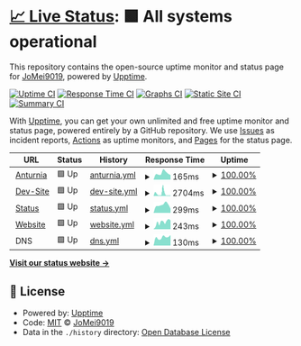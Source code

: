 # [📈 Live Status](https://status.jomei.tk): <!--live status--> **🟩 All systems operational**

This repository contains the open-source uptime monitor and status page for [JoMei9019](dc.anturnia.net), powered by [Upptime](https://github.com/upptime/upptime).

[![Uptime CI](https://github.com/JoMei9019-real/upptime/workflows/Uptime%20CI/badge.svg)](https://github.com/JoMei9019-real/upptime/actions?query=workflow%3A%22Uptime+CI%22)
[![Response Time CI](https://github.com/JoMei9019-real/upptime/workflows/Response%20Time%20CI/badge.svg)](https://github.com/JoMei9019-real/upptime/actions?query=workflow%3A%22Response+Time+CI%22)
[![Graphs CI](https://github.com/JoMei9019-real/upptime/workflows/Graphs%20CI/badge.svg)](https://github.com/JoMei9019-real/upptime/actions?query=workflow%3A%22Graphs+CI%22)
[![Static Site CI](https://github.com/JoMei9019-real/upptime/workflows/Static%20Site%20CI/badge.svg)](https://github.com/JoMei9019-real/upptime/actions?query=workflow%3A%22Static+Site+CI%22)
[![Summary CI](https://github.com/JoMei9019-real/upptime/workflows/Summary%20CI/badge.svg)](https://github.com/JoMei9019-real/upptime/actions?query=workflow%3A%22Summary+CI%22)

With [Upptime](https://upptime.js.org), you can get your own unlimited and free uptime monitor and status page, powered entirely by a GitHub repository. We use [Issues](https://github.com/JoMei9019-real/upptime/issues) as incident reports, [Actions](https://github.com/JoMei9019-real/upptime/actions) as uptime monitors, and [Pages](https://status.jomei.tk) for the status page.

<!--start: status pages-->
<!-- This summary is generated by Upptime (https://github.com/upptime/upptime) -->
<!-- Do not edit this manually, your changes will be overwritten -->
<!-- prettier-ignore -->
| URL | Status | History | Response Time | Uptime |
| --- | ------ | ------- | ------------- | ------ |
| <img alt="" src="https://i.postimg.cc/X7MQ3kMd/Hcs-IKQAx-200x200.png" height="13"> [Anturnia](https://Anturnia.net) | 🟩 Up | [anturnia.yml](https://github.com/JoMei9019-real/upptime/commits/HEAD/history/anturnia.yml) | <details><summary><img alt="Response time graph" src="./graphs/anturnia/response-time-week.png" height="20"> 165ms</summary><br><a href="https://status.jomei.tk/history/anturnia"><img alt="Response time 382" src="https://img.shields.io/endpoint?url=https%3A%2F%2Fraw.githubusercontent.com%2FJoMei9019-real%2Fupptime%2FHEAD%2Fapi%2Fanturnia%2Fresponse-time.json"></a><br><a href="https://status.jomei.tk/history/anturnia"><img alt="24-hour response time 118" src="https://img.shields.io/endpoint?url=https%3A%2F%2Fraw.githubusercontent.com%2FJoMei9019-real%2Fupptime%2FHEAD%2Fapi%2Fanturnia%2Fresponse-time-day.json"></a><br><a href="https://status.jomei.tk/history/anturnia"><img alt="7-day response time 165" src="https://img.shields.io/endpoint?url=https%3A%2F%2Fraw.githubusercontent.com%2FJoMei9019-real%2Fupptime%2FHEAD%2Fapi%2Fanturnia%2Fresponse-time-week.json"></a><br><a href="https://status.jomei.tk/history/anturnia"><img alt="30-day response time 159" src="https://img.shields.io/endpoint?url=https%3A%2F%2Fraw.githubusercontent.com%2FJoMei9019-real%2Fupptime%2FHEAD%2Fapi%2Fanturnia%2Fresponse-time-month.json"></a><br><a href="https://status.jomei.tk/history/anturnia"><img alt="1-year response time 382" src="https://img.shields.io/endpoint?url=https%3A%2F%2Fraw.githubusercontent.com%2FJoMei9019-real%2Fupptime%2FHEAD%2Fapi%2Fanturnia%2Fresponse-time-year.json"></a></details> | <details><summary><a href="https://status.jomei.tk/history/anturnia">100.00%</a></summary><a href="https://status.jomei.tk/history/anturnia"><img alt="All-time uptime 99.99%" src="https://img.shields.io/endpoint?url=https%3A%2F%2Fraw.githubusercontent.com%2FJoMei9019-real%2Fupptime%2FHEAD%2Fapi%2Fanturnia%2Fuptime.json"></a><br><a href="https://status.jomei.tk/history/anturnia"><img alt="24-hour uptime 100.00%" src="https://img.shields.io/endpoint?url=https%3A%2F%2Fraw.githubusercontent.com%2FJoMei9019-real%2Fupptime%2FHEAD%2Fapi%2Fanturnia%2Fuptime-day.json"></a><br><a href="https://status.jomei.tk/history/anturnia"><img alt="7-day uptime 100.00%" src="https://img.shields.io/endpoint?url=https%3A%2F%2Fraw.githubusercontent.com%2FJoMei9019-real%2Fupptime%2FHEAD%2Fapi%2Fanturnia%2Fuptime-week.json"></a><br><a href="https://status.jomei.tk/history/anturnia"><img alt="30-day uptime 100.00%" src="https://img.shields.io/endpoint?url=https%3A%2F%2Fraw.githubusercontent.com%2FJoMei9019-real%2Fupptime%2FHEAD%2Fapi%2Fanturnia%2Fuptime-month.json"></a><br><a href="https://status.jomei.tk/history/anturnia"><img alt="1-year uptime 99.99%" src="https://img.shields.io/endpoint?url=https%3A%2F%2Fraw.githubusercontent.com%2FJoMei9019-real%2Fupptime%2FHEAD%2Fapi%2Fanturnia%2Fuptime-year.json"></a></details>
| <img alt="" src="https://icons.duckduckgo.com/ip3/dev.jomei.tk.ico" height="13"> [Dev-Site](https://dev.jomei.tk) | 🟩 Up | [dev-site.yml](https://github.com/JoMei9019-real/upptime/commits/HEAD/history/dev-site.yml) | <details><summary><img alt="Response time graph" src="./graphs/dev-site/response-time-week.png" height="20"> 2704ms</summary><br><a href="https://status.jomei.tk/history/dev-site"><img alt="Response time 2229" src="https://img.shields.io/endpoint?url=https%3A%2F%2Fraw.githubusercontent.com%2FJoMei9019-real%2Fupptime%2FHEAD%2Fapi%2Fdev-site%2Fresponse-time.json"></a><br><a href="https://status.jomei.tk/history/dev-site"><img alt="24-hour response time 611" src="https://img.shields.io/endpoint?url=https%3A%2F%2Fraw.githubusercontent.com%2FJoMei9019-real%2Fupptime%2FHEAD%2Fapi%2Fdev-site%2Fresponse-time-day.json"></a><br><a href="https://status.jomei.tk/history/dev-site"><img alt="7-day response time 2704" src="https://img.shields.io/endpoint?url=https%3A%2F%2Fraw.githubusercontent.com%2FJoMei9019-real%2Fupptime%2FHEAD%2Fapi%2Fdev-site%2Fresponse-time-week.json"></a><br><a href="https://status.jomei.tk/history/dev-site"><img alt="30-day response time 2443" src="https://img.shields.io/endpoint?url=https%3A%2F%2Fraw.githubusercontent.com%2FJoMei9019-real%2Fupptime%2FHEAD%2Fapi%2Fdev-site%2Fresponse-time-month.json"></a><br><a href="https://status.jomei.tk/history/dev-site"><img alt="1-year response time 2229" src="https://img.shields.io/endpoint?url=https%3A%2F%2Fraw.githubusercontent.com%2FJoMei9019-real%2Fupptime%2FHEAD%2Fapi%2Fdev-site%2Fresponse-time-year.json"></a></details> | <details><summary><a href="https://status.jomei.tk/history/dev-site">100.00%</a></summary><a href="https://status.jomei.tk/history/dev-site"><img alt="All-time uptime 92.77%" src="https://img.shields.io/endpoint?url=https%3A%2F%2Fraw.githubusercontent.com%2FJoMei9019-real%2Fupptime%2FHEAD%2Fapi%2Fdev-site%2Fuptime.json"></a><br><a href="https://status.jomei.tk/history/dev-site"><img alt="24-hour uptime 100.00%" src="https://img.shields.io/endpoint?url=https%3A%2F%2Fraw.githubusercontent.com%2FJoMei9019-real%2Fupptime%2FHEAD%2Fapi%2Fdev-site%2Fuptime-day.json"></a><br><a href="https://status.jomei.tk/history/dev-site"><img alt="7-day uptime 100.00%" src="https://img.shields.io/endpoint?url=https%3A%2F%2Fraw.githubusercontent.com%2FJoMei9019-real%2Fupptime%2FHEAD%2Fapi%2Fdev-site%2Fuptime-week.json"></a><br><a href="https://status.jomei.tk/history/dev-site"><img alt="30-day uptime 98.62%" src="https://img.shields.io/endpoint?url=https%3A%2F%2Fraw.githubusercontent.com%2FJoMei9019-real%2Fupptime%2FHEAD%2Fapi%2Fdev-site%2Fuptime-month.json"></a><br><a href="https://status.jomei.tk/history/dev-site"><img alt="1-year uptime 92.77%" src="https://img.shields.io/endpoint?url=https%3A%2F%2Fraw.githubusercontent.com%2FJoMei9019-real%2Fupptime%2FHEAD%2Fapi%2Fdev-site%2Fuptime-year.json"></a></details>
| <img alt="" src="https://icons.duckduckgo.com/ip3/status.jomei.tk.ico" height="13"> [Status](https://status.jomei.tk) | 🟩 Up | [status.yml](https://github.com/JoMei9019-real/upptime/commits/HEAD/history/status.yml) | <details><summary><img alt="Response time graph" src="./graphs/status/response-time-week.png" height="20"> 299ms</summary><br><a href="https://status.jomei.tk/history/status"><img alt="Response time 398" src="https://img.shields.io/endpoint?url=https%3A%2F%2Fraw.githubusercontent.com%2FJoMei9019-real%2Fupptime%2FHEAD%2Fapi%2Fstatus%2Fresponse-time.json"></a><br><a href="https://status.jomei.tk/history/status"><img alt="24-hour response time 156" src="https://img.shields.io/endpoint?url=https%3A%2F%2Fraw.githubusercontent.com%2FJoMei9019-real%2Fupptime%2FHEAD%2Fapi%2Fstatus%2Fresponse-time-day.json"></a><br><a href="https://status.jomei.tk/history/status"><img alt="7-day response time 299" src="https://img.shields.io/endpoint?url=https%3A%2F%2Fraw.githubusercontent.com%2FJoMei9019-real%2Fupptime%2FHEAD%2Fapi%2Fstatus%2Fresponse-time-week.json"></a><br><a href="https://status.jomei.tk/history/status"><img alt="30-day response time 282" src="https://img.shields.io/endpoint?url=https%3A%2F%2Fraw.githubusercontent.com%2FJoMei9019-real%2Fupptime%2FHEAD%2Fapi%2Fstatus%2Fresponse-time-month.json"></a><br><a href="https://status.jomei.tk/history/status"><img alt="1-year response time 398" src="https://img.shields.io/endpoint?url=https%3A%2F%2Fraw.githubusercontent.com%2FJoMei9019-real%2Fupptime%2FHEAD%2Fapi%2Fstatus%2Fresponse-time-year.json"></a></details> | <details><summary><a href="https://status.jomei.tk/history/status">100.00%</a></summary><a href="https://status.jomei.tk/history/status"><img alt="All-time uptime 44.62%" src="https://img.shields.io/endpoint?url=https%3A%2F%2Fraw.githubusercontent.com%2FJoMei9019-real%2Fupptime%2FHEAD%2Fapi%2Fstatus%2Fuptime.json"></a><br><a href="https://status.jomei.tk/history/status"><img alt="24-hour uptime 100.00%" src="https://img.shields.io/endpoint?url=https%3A%2F%2Fraw.githubusercontent.com%2FJoMei9019-real%2Fupptime%2FHEAD%2Fapi%2Fstatus%2Fuptime-day.json"></a><br><a href="https://status.jomei.tk/history/status"><img alt="7-day uptime 100.00%" src="https://img.shields.io/endpoint?url=https%3A%2F%2Fraw.githubusercontent.com%2FJoMei9019-real%2Fupptime%2FHEAD%2Fapi%2Fstatus%2Fuptime-week.json"></a><br><a href="https://status.jomei.tk/history/status"><img alt="30-day uptime 98.62%" src="https://img.shields.io/endpoint?url=https%3A%2F%2Fraw.githubusercontent.com%2FJoMei9019-real%2Fupptime%2FHEAD%2Fapi%2Fstatus%2Fuptime-month.json"></a><br><a href="https://status.jomei.tk/history/status"><img alt="1-year uptime 44.62%" src="https://img.shields.io/endpoint?url=https%3A%2F%2Fraw.githubusercontent.com%2FJoMei9019-real%2Fupptime%2FHEAD%2Fapi%2Fstatus%2Fuptime-year.json"></a></details>
| <img alt="" src="https://icons.duckduckgo.com/ip3/www.jomei.tk.ico" height="13"> [Website](https://www.jomei.tk) | 🟩 Up | [website.yml](https://github.com/JoMei9019-real/upptime/commits/HEAD/history/website.yml) | <details><summary><img alt="Response time graph" src="./graphs/website/response-time-week.png" height="20"> 243ms</summary><br><a href="https://status.jomei.tk/history/website"><img alt="Response time 302" src="https://img.shields.io/endpoint?url=https%3A%2F%2Fraw.githubusercontent.com%2FJoMei9019-real%2Fupptime%2FHEAD%2Fapi%2Fwebsite%2Fresponse-time.json"></a><br><a href="https://status.jomei.tk/history/website"><img alt="24-hour response time 306" src="https://img.shields.io/endpoint?url=https%3A%2F%2Fraw.githubusercontent.com%2FJoMei9019-real%2Fupptime%2FHEAD%2Fapi%2Fwebsite%2Fresponse-time-day.json"></a><br><a href="https://status.jomei.tk/history/website"><img alt="7-day response time 243" src="https://img.shields.io/endpoint?url=https%3A%2F%2Fraw.githubusercontent.com%2FJoMei9019-real%2Fupptime%2FHEAD%2Fapi%2Fwebsite%2Fresponse-time-week.json"></a><br><a href="https://status.jomei.tk/history/website"><img alt="30-day response time 230" src="https://img.shields.io/endpoint?url=https%3A%2F%2Fraw.githubusercontent.com%2FJoMei9019-real%2Fupptime%2FHEAD%2Fapi%2Fwebsite%2Fresponse-time-month.json"></a><br><a href="https://status.jomei.tk/history/website"><img alt="1-year response time 302" src="https://img.shields.io/endpoint?url=https%3A%2F%2Fraw.githubusercontent.com%2FJoMei9019-real%2Fupptime%2FHEAD%2Fapi%2Fwebsite%2Fresponse-time-year.json"></a></details> | <details><summary><a href="https://status.jomei.tk/history/website">100.00%</a></summary><a href="https://status.jomei.tk/history/website"><img alt="All-time uptime 99.98%" src="https://img.shields.io/endpoint?url=https%3A%2F%2Fraw.githubusercontent.com%2FJoMei9019-real%2Fupptime%2FHEAD%2Fapi%2Fwebsite%2Fuptime.json"></a><br><a href="https://status.jomei.tk/history/website"><img alt="24-hour uptime 100.00%" src="https://img.shields.io/endpoint?url=https%3A%2F%2Fraw.githubusercontent.com%2FJoMei9019-real%2Fupptime%2FHEAD%2Fapi%2Fwebsite%2Fuptime-day.json"></a><br><a href="https://status.jomei.tk/history/website"><img alt="7-day uptime 100.00%" src="https://img.shields.io/endpoint?url=https%3A%2F%2Fraw.githubusercontent.com%2FJoMei9019-real%2Fupptime%2FHEAD%2Fapi%2Fwebsite%2Fuptime-week.json"></a><br><a href="https://status.jomei.tk/history/website"><img alt="30-day uptime 100.00%" src="https://img.shields.io/endpoint?url=https%3A%2F%2Fraw.githubusercontent.com%2FJoMei9019-real%2Fupptime%2FHEAD%2Fapi%2Fwebsite%2Fuptime-month.json"></a><br><a href="https://status.jomei.tk/history/website"><img alt="1-year uptime 99.98%" src="https://img.shields.io/endpoint?url=https%3A%2F%2Fraw.githubusercontent.com%2FJoMei9019-real%2Fupptime%2FHEAD%2Fapi%2Fwebsite%2Fuptime-year.json"></a></details>
| <img alt="" src="https://icons.duckduckgo.com/ip3/null.ico" height="13"> DNS | 🟩 Up | [dns.yml](https://github.com/JoMei9019-real/upptime/commits/HEAD/history/dns.yml) | <details><summary><img alt="Response time graph" src="./graphs/dns/response-time-week.png" height="20"> 130ms</summary><br><a href="https://status.jomei.tk/history/dns"><img alt="Response time 121" src="https://img.shields.io/endpoint?url=https%3A%2F%2Fraw.githubusercontent.com%2FJoMei9019-real%2Fupptime%2FHEAD%2Fapi%2Fdns%2Fresponse-time.json"></a><br><a href="https://status.jomei.tk/history/dns"><img alt="24-hour response time 164" src="https://img.shields.io/endpoint?url=https%3A%2F%2Fraw.githubusercontent.com%2FJoMei9019-real%2Fupptime%2FHEAD%2Fapi%2Fdns%2Fresponse-time-day.json"></a><br><a href="https://status.jomei.tk/history/dns"><img alt="7-day response time 130" src="https://img.shields.io/endpoint?url=https%3A%2F%2Fraw.githubusercontent.com%2FJoMei9019-real%2Fupptime%2FHEAD%2Fapi%2Fdns%2Fresponse-time-week.json"></a><br><a href="https://status.jomei.tk/history/dns"><img alt="30-day response time 130" src="https://img.shields.io/endpoint?url=https%3A%2F%2Fraw.githubusercontent.com%2FJoMei9019-real%2Fupptime%2FHEAD%2Fapi%2Fdns%2Fresponse-time-month.json"></a><br><a href="https://status.jomei.tk/history/dns"><img alt="1-year response time 121" src="https://img.shields.io/endpoint?url=https%3A%2F%2Fraw.githubusercontent.com%2FJoMei9019-real%2Fupptime%2FHEAD%2Fapi%2Fdns%2Fresponse-time-year.json"></a></details> | <details><summary><a href="https://status.jomei.tk/history/dns">100.00%</a></summary><a href="https://status.jomei.tk/history/dns"><img alt="All-time uptime 99.98%" src="https://img.shields.io/endpoint?url=https%3A%2F%2Fraw.githubusercontent.com%2FJoMei9019-real%2Fupptime%2FHEAD%2Fapi%2Fdns%2Fuptime.json"></a><br><a href="https://status.jomei.tk/history/dns"><img alt="24-hour uptime 100.00%" src="https://img.shields.io/endpoint?url=https%3A%2F%2Fraw.githubusercontent.com%2FJoMei9019-real%2Fupptime%2FHEAD%2Fapi%2Fdns%2Fuptime-day.json"></a><br><a href="https://status.jomei.tk/history/dns"><img alt="7-day uptime 100.00%" src="https://img.shields.io/endpoint?url=https%3A%2F%2Fraw.githubusercontent.com%2FJoMei9019-real%2Fupptime%2FHEAD%2Fapi%2Fdns%2Fuptime-week.json"></a><br><a href="https://status.jomei.tk/history/dns"><img alt="30-day uptime 100.00%" src="https://img.shields.io/endpoint?url=https%3A%2F%2Fraw.githubusercontent.com%2FJoMei9019-real%2Fupptime%2FHEAD%2Fapi%2Fdns%2Fuptime-month.json"></a><br><a href="https://status.jomei.tk/history/dns"><img alt="1-year uptime 99.98%" src="https://img.shields.io/endpoint?url=https%3A%2F%2Fraw.githubusercontent.com%2FJoMei9019-real%2Fupptime%2FHEAD%2Fapi%2Fdns%2Fuptime-year.json"></a></details>

<!--end: status pages-->

[**Visit our status website →**](https://status.jomei.tk)

## 📄 License

- Powered by: [Upptime](https://github.com/upptime/upptime)
- Code: [MIT](./LICENSE) © [JoMei9019](dc.anturnia.net)
- Data in the `./history` directory: [Open Database License](https://opendatacommons.org/licenses/odbl/1-0/)

